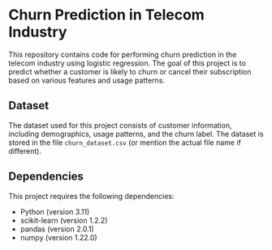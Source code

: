 # Churn Prediction in Telecom Industry

This repository contains code for performing churn prediction in the telecom industry using logistic regression. The goal of this project is to predict whether a customer is likely to churn or cancel their subscription based on various features and usage patterns.

## Dataset

The dataset used for this project consists of customer information, including demographics, usage patterns, and the churn label. The dataset is stored in the file `churn_dataset.csv` (or mention the actual file name if different).

## Dependencies

This project requires the following dependencies:

- Python (version 3.11)
- scikit-learn (version  1.2.2)
- pandas (version 2.0.1)
- numpy (version 1.22.0)



